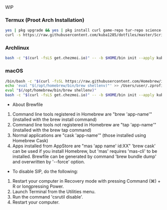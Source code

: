 WIP

### Termux (Proot Arch Installation)
```sh
yes | pkg upgrade && yes | pkg install curl game-repo tur-repo science-repo root-repo x11-repo
curl -s https://raw.githubusercontent.com/kuba1285/dotfiles/master/Scripts/termux-init.sh | bash
```
### Archlinux
```sh
bash -c "$(curl -fsLS get.chezmoi.io)" -- -b $HOME/bin init --apply kuba1285
```
### macOS
```sh
/bin/bash -c "$(curl -fsSL https://raw.githubusercontent.com/Homebrew/install/HEAD/install.sh)"
echo 'eval "$(/opt/homebrew/bin/brew shellenv)"' >> /Users/user/.zprofile
eval "$(/opt/homebrew/bin/brew shellenv)"
bash -c "$(curl -fsLS get.chezmoi.io)" -- -b $HOME/bin init --apply kuba1285
```

* About Brewfile
 1. Command line tools registered in Homebrew are "brew 'app-name'" (installed with the brew install command)
 2. Command line tools not registered in Homebrew are "tap 'app-name'" (installed with the brew tap command)
 3. Normal applications are "cask 'app-name'" (those installed using Homebrew Cask)
 4. Apps installed from AppStore are "mas 'app name' id:XX"
 'brew cask' can be used if you install Homebrew, but 'mas' requires 'mas-cli' to be installed.
 Brewfile can be generated by command 'brew bundle dump' and overwritten by '--force' option.

* To disable SIP, do the following:
 1. Restart your computer in Recovery mode with pressing Command (⌘) + R or longpressing Power.
 2. Launch Terminal from the Utilities menu.
 3. Run the command 'csrutil disable'.
 4. Restart your computer.
